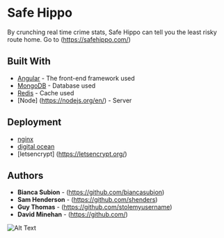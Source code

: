 # Safe Hippo

By crunching real time crime stats, Safe Hippo can tell you the least risky route home.
Go to (https://safehippo.com/)

## Built With

* [Angular](http://www.dropwizard.io/1.0.2/docs/) - The front-end framework used
* [MongoDB](https://maven.apache.org/) - Database used
* [Redis](http://redis.io/) - Cache used
* [Node] (https://nodejs.org/en/) - Server

## Deployment
* [nginx](https://www.nginx.com/resources/wiki/)
* [digital ocean](https://www.digitalocean.com/)
* [letsencrypt] (https://letsencrypt.org/)


## Authors

* **Bianca Subion** - (https://github.com/biancasubion)
* **Sam Henderson** - (https://github.com/shenders)
* **Guy Thomas** - (https://github.com/stolemyusername)
* **David Minehan** - (https://github.com/)

![Alt Text](http://g.recordit.co/Fj2C6cri2v.gif)
